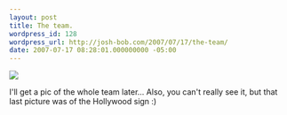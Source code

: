```yaml
---
layout: post
title: The team.
wordpress_id: 128
wordpress_url: http://josh-bob.com/2007/07/17/the-team/
date: 2007-07-17 08:28:01.000000000 -05:00
---
```

<!--Mime Type of File is image/jpeg -->

<a href="http://josh-bob.com/wp-photos/20070717-092801-1.jpg"><img src="http://josh-bob.com/wp-photos/thumb.20070717-092801-1.jpg" /></a>

I'll get a pic of the whole team later...
Also, you can't really see it, but that last picture was of the Hollywood sign :)

